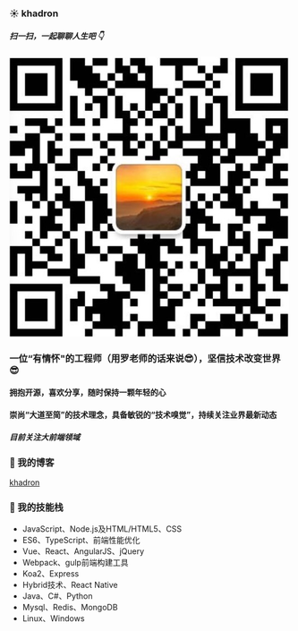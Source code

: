 ###  :sunny: khadron

##### 扫一扫，一起聊聊人生吧 :point_down:
![wechat](./image/Wechat二维码.jpeg)

### 一位“有情怀"的工程师（用罗老师的话来说:sunglasses:），坚信技术改变世界 :sunglasses:
#### 拥抱开源，喜欢分享，随时保持一颗年轻的心
#### 崇尚“大道至简”的技术理念，具备敏锐的“技术嗅觉”，持续关注业界最新动态
##### 目前关注大前端领域
### :star2: 我的博客
[khadron](https://khadron.github.io/)
### :star2: 我的技能栈
* JavaScript、Node.js及HTML/HTML5、CSS
* ES6、TypeScript、前端性能优化
* Vue、React、AngularJS、jQuery
* Webpack、gulp前端构建工具
* Koa2、Express
* Hybrid技术、React Native
* Java、C#、Python
* Mysql、Redis、MongoDB
* Linux、Windows

